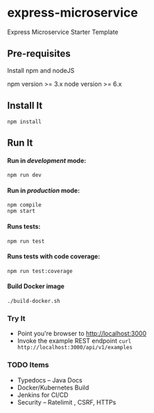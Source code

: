 # express-microservice

Express Microservice Starter Template

## Pre-requisites

Install npm and nodeJS

npm version >= 3.x
node version >= 6.x

## Install It

```
npm install
```

## Run It
#### Run in *development* mode:

```
npm run dev
```

#### Run in *production* mode:

```
npm compile
npm start
```
#### Runs tests:

```
npm run test
```
#### Runs tests with code coverage:

```
npm run test:coverage
```

#### Build Docker image

```
./build-docker.sh
```

### Try It
* Point you're browser to [http://localhost:3000](http://localhost:3000)
* Invoke the example REST endpoint `curl http://localhost:3000/api/v1/examples`
   
### TODO Items

* Typedocs – Java Docs
* Docker/Kubernetes Build
* Jenkins for CI/CD
* Security – Ratelimit , CSRF, HTTPs

